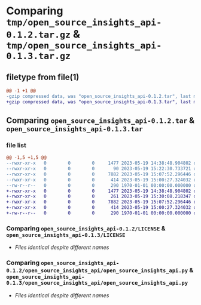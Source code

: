 # Comparing `tmp/open_source_insights_api-0.1.2.tar.gz` & `tmp/open_source_insights_api-0.1.3.tar.gz`

## filetype from file(1)

```diff
@@ -1 +1 @@
-gzip compressed data, was "open_source_insights_api-0.1.2.tar", last modified: Fri May 19 15:22:50 2023, max compression
+gzip compressed data, was "open_source_insights_api-0.1.3.tar", last modified: Fri May 19 15:30:14 2023, max compression
```

## Comparing `open_source_insights_api-0.1.2.tar` & `open_source_insights_api-0.1.3.tar`

### file list

```diff
@@ -1,5 +1,5 @@
--rwxr-xr-x   0        0        0     1477 2023-05-19 14:38:48.904802 open_source_insights_api-0.1.2/LICENSE
--rwxr-xr-x   0        0        0       90 2023-05-19 15:22:30.733721 open_source_insights_api-0.1.2/open_source_insights_api/__init__.py
--rwxr-xr-x   0        0        0     7882 2023-05-19 15:07:52.296446 open_source_insights_api-0.1.2/open_source_insights_api/open_source_insights_api.py
--rwxr-xr-x   0        0        0      414 2023-05-19 15:00:27.324032 open_source_insights_api-0.1.2/pyproject.toml
--rw-r--r--   0        0        0      290 1970-01-01 00:00:00.000000 open_source_insights_api-0.1.2/PKG-INFO
+-rwxr-xr-x   0        0        0     1477 2023-05-19 14:38:48.904802 open_source_insights_api-0.1.3/LICENSE
+-rwxr-xr-x   0        0        0      261 2023-05-19 15:30:08.218347 open_source_insights_api-0.1.3/open_source_insights_api/__init__.py
+-rwxr-xr-x   0        0        0     7882 2023-05-19 15:07:52.296446 open_source_insights_api-0.1.3/open_source_insights_api/open_source_insights_api.py
+-rwxr-xr-x   0        0        0      414 2023-05-19 15:00:27.324032 open_source_insights_api-0.1.3/pyproject.toml
+-rw-r--r--   0        0        0      290 1970-01-01 00:00:00.000000 open_source_insights_api-0.1.3/PKG-INFO
```

### Comparing `open_source_insights_api-0.1.2/LICENSE` & `open_source_insights_api-0.1.3/LICENSE`

 * *Files identical despite different names*

### Comparing `open_source_insights_api-0.1.2/open_source_insights_api/open_source_insights_api.py` & `open_source_insights_api-0.1.3/open_source_insights_api/open_source_insights_api.py`

 * *Files identical despite different names*

